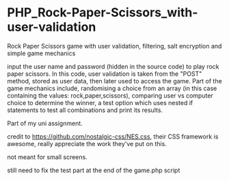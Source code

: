 # PHP_Rock-Paper-Scissors_with-user-validation
Rock Paper Scissors game with user validation, filtering, salt encryption and simple game mechanics


input the user name and password (hidden in the source code) to play rock paper scissors.
In this code, user validation is taken from the "POST" method, stored as user data, then later used to access the game.
Part of the game mechanics include, randomising a choice from an array (in this case containing the values: rock,paper,scissors), comparing user vs computer choice to determine the winner, a test option which uses nested if statements to test all combinations and print its results.

Part of my uni assignment. 

credit to https://github.com/nostalgic-css/NES.css, their CSS framework is awesome, really appreciate the work they've put on this.

not meant for small screens.

still need to fix the test part at the end of the game.php script
